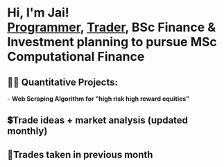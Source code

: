 <h1>Hi, I'm Jai! <br/><a href="https://github.com/JJ194">Programmer</a>, <a href="https://www.linkedin.com/in/jai-o-grady-724ba3245/">Trader</a>, BSc Finance & Investment planning to pursue MSc Computational Finance

<h2>👨‍💻 Quantitative Projects:</h2>
- <b>Web Scraping Algorithm for "high risk high reward equities" </b>
<h2>💲Trade ideas + market analysis (updated monthly)</h2>

<h2> 💱Trades taken in previous month</h2>
